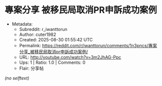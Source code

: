 # 專案分享 被移民局取消PR申訴成功案例

- Metadata:
  - Subreddit: r_iwanttorun
  - Author: cuter1982
  - Created: 2025-08-30 01:55:42 UTC
  - Permalink: https://reddit.com/r/iwanttorun/comments/1n3pncs/專案分享_被移民局取消pr申訴成功案例/
  - URL: http://youtube.com/watch?v=3m2JhAG-Ppc
  - Ups: 1 | Ratio: 1.0 | Comments: 0
  - Flair: 分享帖

_(no selftext)_
